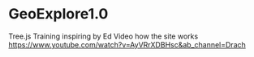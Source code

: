 # GeoExplore1.0
Tree.js Training inspiring by Ed
Video how the site works
https://www.youtube.com/watch?v=AyVRrXDBHsc&ab_channel=Drach

